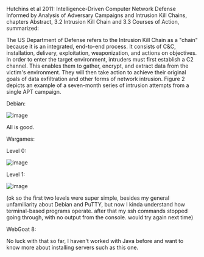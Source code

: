 Hutchins et al 2011: Intelligence-Driven Computer Network Defense Informed by Analysis of Adversary Campaigns and Intrusion Kill Chains, chapters Abstract, 3.2 Intrusion Kill Chain and 3.3 Courses of Action, summarized:

The US Department of Defense refers to the Intrusion Kill Chain as a "chain" because it is an integrated, end-to-end process. It consists of C&C, installation, delivery, exploitation, weaponization, and actions on objectives. In order to enter the target environment, intruders must first establish a C2 channel. This enables them to gather, encrypt, and extract data from the victim's environment.
They will then take action to achieve their original goals of data exfiltration and other forms of network intrusion. Figure 2 depicts an example of a seven-month series of intrusion attempts from a single APT campaign.

Debian:

![image](https://user-images.githubusercontent.com/90117364/187293659-9e133f89-4fde-4621-9aea-8f9be903b7bf.png)

  All is good.

Wargames:

  Level 0: 

![image](https://user-images.githubusercontent.com/90117364/187305218-a16f5e5d-ac55-4b8d-a5fd-bcb4e50d6e95.png)

  Level 1:

![image](https://user-images.githubusercontent.com/90117364/187305336-2c5dd902-844d-46c4-a8da-a9f1d7542af9.png)

(ok so the first two levels were super simple, besides my general unfamiliarity about Debian and PuTTY, but now I kinda understand how terminal-based programs operate.
after that my ssh commands stopped going through, with no output from the console. would try again next time)

WebGoat 8:

No luck with that so far, I haven't worked with Java before and want to know more about installing servers such as this one.
